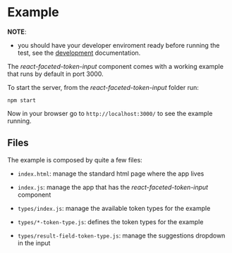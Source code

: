 # Example

**NOTE**:
* you should have your developer enviroment ready before running the
  test, see the [development](development.md) documentation.

The *react-faceted-token-input* component comes with a working example that runs
by default in port 3000.

To start the server, from the *react-faceted-token-input* folder run:

    npm start

Now in your browser go to `http://localhost:3000/` to see the example running.

## Files

The example is composed by quite a few files:

* `index.html`: manage the standard html page where the app lives

* `index.js`: manage the app that has the *react-faceted-token-input* component

* `types/index.js`: manage the available token types for the example

* `types/*-token-type.js`: defines the token types for the example

* `types/result-field-token-type.js`: manage the suggestions dropdown in the
input
